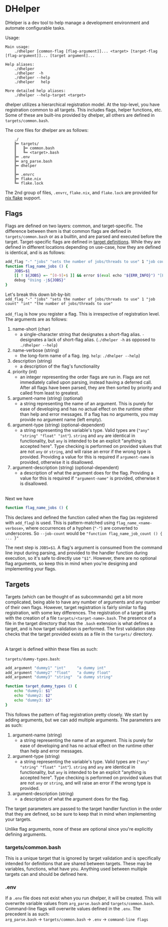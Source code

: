 
# DHelper

DHelper is a dev tool to help manage a development environment and automate configurable tasks.

Usage:
```
Main usage:
    ./dhelper [common-flag [flag-argument]]... <target> [target-flag [flag-argument]]... [target argument]...

Help aliases:
    ./dhelper
    ./dhelper  -h
    ./dhelper --help
    ./dhelper   help

More detailed help aliases:
    ./dhelper --help-target <target>
```

dhelper utilizes a hierarchical registration model. At the top-level, you have registration common to all targets. This includes flags, helper functions, etc. Some of these are built-ins provided by dhelper, all others are defined in `targets/common.bash`.


The core files for dhelper are as follows:
```
    ./
    ╠═ targets/
    ║   ╠═ common.bash
    ║   ╚═ <target>.bash
    ╠═ .env
    ╠═ arg_parse.bash
    ╠═ dhelper
    ║
    ╠═ .envrc
    ╠═ flake.nix
    ╚═ flake.lock
```

The 2nd group of files, `.envrc`, `flake.nix`, and `flake.lock` are provided for [nix flake](#) support.

## Flags

Flags are defined on two layers: common, and target-specific. The difference between them is that common flags are defined in `targets/common.bash` or as a builtin, and are parsed and executed before the target. Target-specific flags are defined in [target definitions](#targets). While they are defined in different locations depending on use-case, how they are defined is identical, and is as follows:
```bash
add_flag "-" "jobs" "sets the number of jobs/threads to use" 1 "job count" "int" "the number of jobs/threads to use"
function flag_name_jobs () {
    JOBS=$1
    [[ ! ${JOBS} =~ ^[0-9]+$ ]] && error $(eval echo "${ERR_INFO}") "[ERROR]: JOBS value '${JOBS}' is not a valid number!" 15
    debug "Using -j${JOBS}"
}
```

Let's break this down bit-by-bit:<br />
`add_flag "-" "jobs" "sets the number of jobs/threads to use" 1 "job count" "int" "the number of jobs/threads to use"` <br /><br />
`add_flag` is how you register a flag. This is irrespective of registration level. The arguments are as follows:
1. name-short           (char)
    - a single-character string that designates a short-flag alias. `-` designates a lack of short-flag alias. (`./dhelper -h` as opposed to `./dhelper --help`)
2. name-verbose         (string)
    - the long-form name of a flag. (eg. `help`: `./dhelper --help`)
3. description          (string)
    - a description of the flag's functionality
4. priority             (int)
    - an integer representing the order flags are run in. Flags are not immediately called upon parsing, instead having a deferred call. After all flags have been parsed, they are then sorted by priority and called from least to greatest.
5. argument-name        (string) (optional)
    - a string representing the name of an argument. This is purely for ease of developing and has no actual effect on the runtime other than help and error messages. If a flag has no arguments, you may provide no argument name (left empty).
6. argument-type        (string) (optional-dependent)
    - a string representing the variable's type. Valid types are (`"any" "string" "float" "int"`). `string` and `any` are identical in functionality, but `any` is intended to be an explicit "anything is accepted here". Type checking is performed on provided values that are not `any` or `string`, and will raise an error if the wrong type is provided. Providing a value for this is required if `argument-name` is provided, otherwise it is disallowed.
7. argument-description (string) (optional-dependent)
    - a description of what the argument does for the flag. Providing a value for this is required if `"argument-name"` is provided, otherwise it is disallowed.
<br /><br />

Next we have
```bash
function flag_name_jobs () {
```
This declares and defined the function called when the flag (as registered with `add_flag`) is used. This is pattern-matched using `flag_name_<name-verbose>`, where occurrences of a hyphen (`"-"`) are converted to underscores. So `--job-count` would be `"function flag_name_job_count () { ... }"`

The next step is `JOBS=$1`. A flag's argument is consumed from the command line input during parsing, and provided to the handler function during execution, so it's safe to directly use `"$1"`. However, there are no optional flag arguments, so keep this in mind when you're designing and implementing your flags.


## Targets

Targets (which can be thought of as subcommands) get a bit more complicated, being able to have any number of arguments and any number of their own flags. However, target registration is fairly similar to flag registration, with some key differences. The registration of a target starts with the creation of a file `targets/<target-name>.bash`. The presence of a file in the target directory that has the `.bash` extension is what defines a target, and is how target validation is performed. The first validation step checks that the target provided exists as a file in the `targets/` directory.

<br />
A target is defined within these files as such:<br />

`targets/dummy-types.bash`:
```bash
add_argument "dummy1" "int"     "a dummy int"
add_argument "dummy2" "float"   "a dummy float"
add_argument "dummy3" "string"  "a dummy string"

function target_dummy_types () {
    echo "dummy1: $1"
    echo "dummy2: $2"
    echo "dummy3: $3"
}
```

This follows the pattern of flag registration pretty closely. We start by adding arguments, but we can add multiple arguments. The parameters are as such:

1. argument-name        (string)
    - a string representing the name of an argument. This is purely for ease of developing and has no actual effect on the runtime other than help and error messages.
2. argument-type        (string)
    - a string representing the variable's type. Valid types are (`"any" "string" "float" "int"`). `string` and `any` are identical in functionality, but `any` is intended to be an explicit "anything is accepted here". Type checking is performed on provided values that are not `any` or `string`, and will raise an error if the wrong type is provided.
3. argument-description (string)
    - a description of what the argument does for the flag.

The target parameters are passed to the target handler function in the order that they are defined, so be sure to keep that in mind when implementing your targets.

Unlike flag arguments, none of these are optional since you're explicitly defining arguments.

### targets/common.bash

This is a unique target that is ignored by target validation and is specifically intended for definitions that are shared between targets. These may be variables, functions, what have you. Anything used between multiple targets can and should be defined here.

### .env

If a `.env` file does not exist when you run dhelper, it will be created. This will overwrite variable values from `arg_parse.bash` and `targets/common.bash`. Command-line flags will overwrite values defined in the `.env`. The precedent is as such: <br />
`arg_parse.bash` -> `targets/common.bash` -> `.env` -> `command-line flags`

